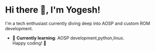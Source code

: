 # Hi there 👋, I'm Yogesh!

I'm a tech enthusiast currently diving deep into AOSP and custom ROM development.  
- 🌱 **Currently learning**: AOSP development,python,linux.  
Happy coding! 🚀
